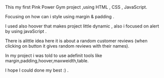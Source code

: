 This my first Pink Power Gym project ,using HTML , CSS , JavaScript.

Focusing on how can i style using margin & padding .

I used also hoover that makes project little dynamic , also i focused on alert  by using javaScript .

There is alittle idea here it is about a random customer reviews (when clicking on button it gives random reviews with their names).

In my project i was told to use adefinit tools like margin,padding,hoover,maxweidth,table.

I hope I could done my best :) .
